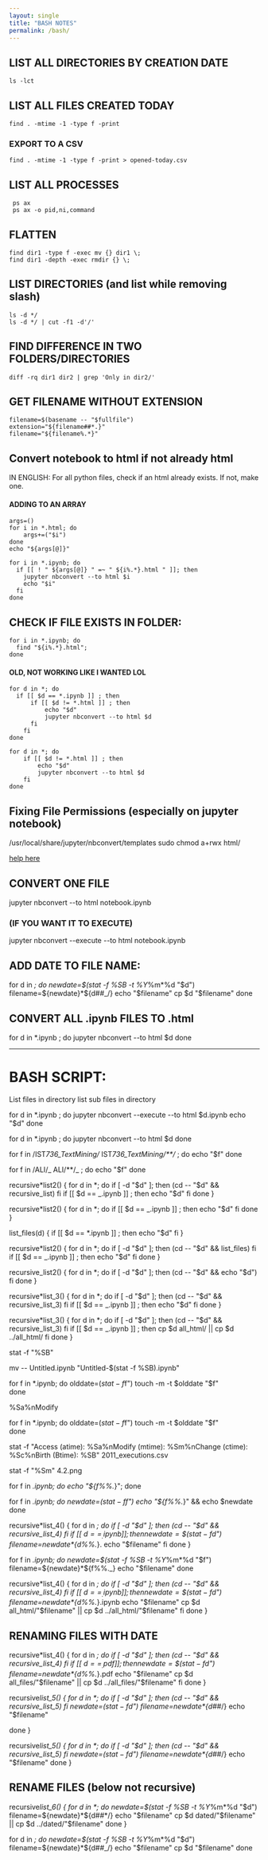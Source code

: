 ```yaml
---
layout: single
title: "BASH NOTES"
permalink: /bash/
---
```


## LIST ALL DIRECTORIES BY CREATION DATE

```console
ls -lct
```

## LIST ALL FILES CREATED TODAY

```console
find . -mtime -1 -type f -print
```

### EXPORT TO A CSV

```console
find . -mtime -1 -type f -print > opened-today.csv
```

## LIST ALL PROCESSES

```console
 ps ax
 ps ax -o pid,ni,command
```

## FLATTEN

```console
find dir1 -type f -exec mv {} dir1 \;
find dir1 -depth -exec rmdir {} \;
```

## LIST DIRECTORIES (and list while removing slash)

```console
ls -d */
ls -d */ | cut -f1 -d'/'
```

## FIND DIFFERENCE IN TWO FOLDERS/DIRECTORIES

```console
diff -rq dir1 dir2 | grep 'Only in dir2/'
```

## GET FILENAME WITHOUT EXTENSION

```console
filename=$(basename -- "$fullfile")
extension="${filename##*.}"
filename="${filename%.*}"
```

## Convert notebook to html if not already html

IN ENGLISH:
For all python files,
check if an html already exists.
If not, make one.

#### ADDING TO AN ARRAY

```console
args=()
for i in *.html; do
    args+=("$i")
done
echo "${args[@]}"

for i in *.ipynb; do
  if [[ ! " ${args[@]} " =~ " ${i%.*}.html " ]]; then
    jupyter nbconvert --to html $i
    echo "$i"
  fi
done
```

## CHECK IF FILE EXISTS IN FOLDER:

```console
for i in *.ipynb; do
  find "${i%.*}.html";
done
```

#### OLD, NOT WORKING LIKE I WANTED LOL

```console
for d in *; do
  if [[ $d == *.ipynb ]] ; then
      if [[ $d != *.html ]] ; then
          echo "$d"
          jupyter nbconvert --to html $d
      fi
    fi
done
```

```console
for d in *; do
    if [[ $d != *.html ]] ; then
        echo "$d"
        jupyter nbconvert --to html $d
    fi
done
```

## Fixing File Permissions (especially on jupyter notebook)

/usr/local/share/jupyter/nbconvert/templates
sudo chmod a+rwx html/

[help here](https://www.chriswrites.com/how-to-change-file-permissions-using-the-terminal/)

## CONVERT ONE FILE

jupyter nbconvert --to html notebook.ipynb

### (IF YOU WANT IT TO EXECUTE)

jupyter nbconvert --execute --to html notebook.ipynb

## ADD DATE TO FILE NAME:

for d in _; do
newdate=\$(stat -f %SB -t %Y_%m*%d "$d")
filename=${newdate}*${d##_/}
echo "$filename"
cp $d "\$filename"
done

## CONVERT ALL .ipynb FILES TO .html

for d in \*.ipynb ; do
jupyter nbconvert --to html \$d
done

---

# BASH SCRIPT:

List files in directory
list sub files in directory

for d in \*.ipynb ; do
jupyter nbconvert --execute --to html $d.ipynb
    echo "$d"
done

for d in \*.ipynb ; do
jupyter nbconvert --to html \$d
done

for f in /IST*736_TextMining/* IST*736_TextMining/\*\*/* ; do
echo "\$f"
done

for f in /ALI/_ ALI/\*\*/_ ; do
echo "\$f"
done

recursive*list2() {
for d in *; do
if [ -d "$d" ]; then
(cd -- "$d" && recursive_list)
    fi
    if [[ $d == \_.ipynb ]] ; then
echo "\$d"
fi
done
}

recursive*list2() {
for d in *; do
if [[ \$d == _.ipynb ]] ; then
echo "\$d"
fi
done
}

list_files(d) {
if [[ $d == *.ipynb ]] ; then
echo "\$d"
fi
}

recursive*list2() {
for d in *; do
if [ -d "$d" ]; then
(cd -- "$d" && list_files)
    fi
    if [[ $d == \_.ipynb ]] ; then
echo "\$d"
fi
done
}

recursive_list2() {
for d in \*; do
if [ -d "$d" ]; then
(cd -- "$d" && echo "$d")
fi
done
}

recursive*list_3() {
for d in *; do
if [ -d "$d" ]; then
(cd -- "$d" && recursive_list_3)
    fi
    if [[ $d == \_.ipynb ]] ; then
echo "\$d"
fi
done
}

recursive*list_3() {
for d in *; do
if [ -d "$d" ]; then
(cd -- "$d" && recursive_list_3)
    fi
    if [[ $d == \_.ipynb ]] ; then
cp $d all_html/ || cp $d ../all_html/
fi
done
}

stat -f "%SB"

mv -- Untitled.ipynb "Untitled-\$(stat -f %SB).ipynb"

for f in \*.ipynb; do
olddate=$(stat -f %SB -t %Y%m%d%H%M "$f")
touch -m -t $olddate "$f"  
done

%Sa%nModify

for f in \*.ipynb; do
olddate=$(stat -f %Sa-t %Y%m%d%H%M "$f")
touch -m -t $olddate "$f"  
done

stat -f "Access (atime): %Sa%nModify (mtime): %Sm%nChange (ctime): %Sc%nBirth (Btime): %SB" 2011_executions.csv

stat -f "%Sm" 4.2.png

for f in _.ipynb; do echo "\${f%%._}"; done

for f in _.ipynb; do
newdate=$(stat -f %SB "$f")
echo "\${f%%._}" && echo \$newdate
done

recursive*list_4() {
for d in *; do
if [ -d "$d" ]; then
(cd -- "$d" && recursive_list_4)
    fi
    if [[ $d == _.ipynb ]] ; then
newdate=\$(stat -f %SB -t %Y_%m*%d "$d")
        filename=${newdate}*${d%%.*}.
        echo "$filename"
fi
done
}

for f in _.ipynb; do
newdate=\$(stat -f %SB -t %Y_%m*%d "$f")
filename=${newdate}*${f%%._}
echo "\$filename"
done

recursive*list_4() {
for d in *; do
if [ -d "$d" ]; then
(cd -- "$d" && recursive_list_4)
    fi
    if [[ $d == _.ipynb ]] ; then
newdate=\$(stat -f %SB -t %Y_%m*%d "$d")
        filename=${newdate}*${d%%.*}.ipynb
        echo "$filename"
cp $d all_html/"$filename" || cp $d ../all_html/"$filename"
fi
done
}

## RENAMING FILES WITH DATE

recursive*list_4() {
for d in *; do
if [ -d "$d" ]; then
(cd -- "$d" && recursive_list_4)
    fi
    if [[ $d == _.pdf ]] ; then
newdate=\$(stat -f %SB -t %Y_%m*%d "$d")
        filename=${newdate}*${d%%.*}.pdf
        echo "$filename"
cp $d all_files/"$filename" || cp $d ../all_files/"$filename"
fi
done
}

recursive*list_5() {
for d in \*; do
if [ -d "$d" ]; then
(cd -- "$d" && recursive_list_5)
    fi
      newdate=$(stat -f %SB -t %Y*%m*%d "$d")
      filename=${newdate}*${d##*/}
      echo "$filename"

<!-- cp $d all_files/"$filename" || cp $d ../all_files/"$filename" -->

done
}

recursive*list_5() {
for d in \*; do
if [ -d "$d" ]; then
(cd -- "$d" && recursive_list_5)
    fi
      newdate=$(stat -f %SB -t %Y*%m*%d "$d")
      filename=${newdate}*${d##*/}
      echo "$filename"
done
}

## RENAME FILES (below not recursive)

recursive*list_6() {
for d in \*; do
newdate=\$(stat -f %SB -t %Y*%m*%d "$d")
    filename=${newdate}*${d##*/}
    echo "$filename"
cp $d dated/"$filename" || cp $d ../dated/"$filename"
done
}

for d in _; do
newdate=\$(stat -f %SB -t %Y_%m*%d "$d")
filename=${newdate}*${d##_/}
echo "$filename"
cp $d "\$filename"
done
